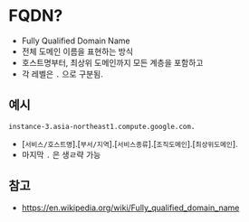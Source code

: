 # FQDN?
- Fully Qualified Domain Name
- 전체 도메인 이름을 표현하는 방식
- 호스트명부터, 최상위 도메인까지 모든 계층을 포함하고
- 각 레벨은 `.` 으로 구분됨.

## 예시
```txt
instance-3.asia-northeast1.compute.google.com.
```
- [`서비스/호스트명`].[`부서/지역`].[`서비스종류`].[`조직도메인`].[`최상위도메인`].
- 마지막 `.` 은 생ㄹ략 가능

## 참고
- https://en.wikipedia.org/wiki/Fully_qualified_domain_name